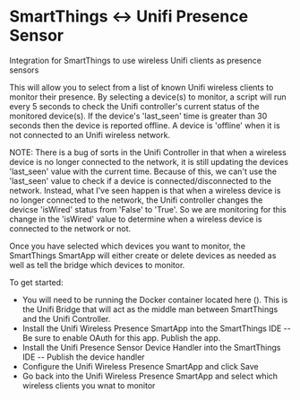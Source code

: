 # SmartThings <-> Unifi Presence Sensor
Integration for SmartThings to use wireless Unifi clients as presence sensors

This will allow you to select from a list of known Unifi wireless clients to monitor their presence. By selecting a device(s) to monitor, a script will run every 5 seconds to check the Unifi controller's current status of the monitored device(s). If the device's 'last_seen' time is greater than 30 seconds then the device is reported offline. A device is 'offline' when it is not connected to an Unifi wireless network.

NOTE: There is a bug of sorts in the Unifi Controller in that when a wireless device is no longer connected to the network, it is still updating the devices 'last_seen' value with the current time. Because of this, we can't use the 'last_seen' value to check if a device is connected/disconnected to the network. Instead, what I've seen happen is that when a wireless device is no longer connected to the network, the Unifi controller changes the devicse 'isWired' status from 'False' to 'True'. So we are monitoring for this change in the 'isWired' value to determine when a wireless device is connected to the network or not.

Once you have selected which devices you want to monitor, the SmartThings SmartApp will either create or delete devices as needed as well as tell the bridge which devices to monitor.

To get started:

- You will need to be running the Docker container located here (). This is the Unifi Bridge that will act as the middle man between SmartThings and the Unifi Controller.
- Install the Unifi Wireless Presence SmartApp into the SmartThings IDE
-- Be sure to enable OAuth for this app. Publish the app.
- Install the Unifi Presence Sensor Device Handler into the SmartThings IDE
-- Publish the device handler
- Configure the Unifi Wireless Presence SmartApp and click Save
- Go back into the Unifi Wireless Presence SmartApp and select which wireless clients you wnat to monitor
